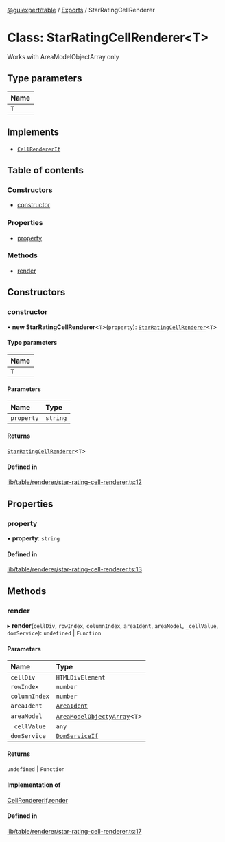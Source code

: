 [@guiexpert/table](../README.md) / [Exports](../modules.md) / StarRatingCellRenderer

# Class: StarRatingCellRenderer\<T\>

Works with AreaModelObjectArray only

## Type parameters

| Name |
| :------ |
| `T` |

## Implements

- [`CellRendererIf`](../interfaces/CellRendererIf.md)

## Table of contents

### Constructors

- [constructor](StarRatingCellRenderer.md#constructor)

### Properties

- [property](StarRatingCellRenderer.md#property)

### Methods

- [render](StarRatingCellRenderer.md#render)

## Constructors

### constructor

• **new StarRatingCellRenderer**\<`T`\>(`property`): [`StarRatingCellRenderer`](StarRatingCellRenderer.md)\<`T`\>

#### Type parameters

| Name |
| :------ |
| `T` |

#### Parameters

| Name | Type |
| :------ | :------ |
| `property` | `string` |

#### Returns

[`StarRatingCellRenderer`](StarRatingCellRenderer.md)\<`T`\>

#### Defined in

[lib/table/renderer/star-rating-cell-renderer.ts:12](https://github.com/guiexperttable/ge-table/blob/a7cb25d/libs/table/src/lib/table/renderer/star-rating-cell-renderer.ts#L12)

## Properties

### property

• **property**: `string`

#### Defined in

[lib/table/renderer/star-rating-cell-renderer.ts:13](https://github.com/guiexperttable/ge-table/blob/a7cb25d/libs/table/src/lib/table/renderer/star-rating-cell-renderer.ts#L13)

## Methods

### render

▸ **render**(`cellDiv`, `rowIndex`, `columnIndex`, `areaIdent`, `areaModel`, `_cellValue`, `domService`): `undefined` \| `Function`

#### Parameters

| Name | Type |
| :------ | :------ |
| `cellDiv` | `HTMLDivElement` |
| `rowIndex` | `number` |
| `columnIndex` | `number` |
| `areaIdent` | [`AreaIdent`](../modules.md#areaident) |
| `areaModel` | [`AreaModelObjectyArray`](AreaModelObjectyArray.md)\<`T`\> |
| `_cellValue` | `any` |
| `domService` | [`DomServiceIf`](../interfaces/DomServiceIf.md) |

#### Returns

`undefined` \| `Function`

#### Implementation of

[CellRendererIf](../interfaces/CellRendererIf.md).[render](../interfaces/CellRendererIf.md#render)

#### Defined in

[lib/table/renderer/star-rating-cell-renderer.ts:17](https://github.com/guiexperttable/ge-table/blob/a7cb25d/libs/table/src/lib/table/renderer/star-rating-cell-renderer.ts#L17)
